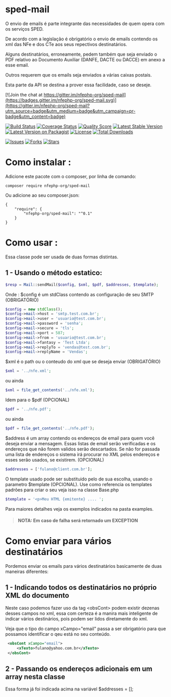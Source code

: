 # sped-mail

O envio de emails é parte integrante das necessidades de quem opera com os serviços SPED.

De acordo com a legislação é obrigatório o envio de emails contendo os xml das NFe e dos CTe aos seus repectivos destinatários.

Alguns destinatários, erroneamente, pedem também que seja enviado o PDF relativo ao Documento Auxiliar (DANFE, DACTE ou DACCE) em anexo a esse email.

Outros requerem que os emails seja enviados a várias caixas postais.

Esta parte da API se destina a prover essa facilidade, caso se deseje.

[![Join the chat at https://gitter.im/nfephp-org/sped-mail](https://badges.gitter.im/nfephp-org/sped-mail.svg)](https://gitter.im/nfephp-org/sped-mail?utm_source=badge&utm_medium=badge&utm_campaign=pr-badge&utm_content=badge)

[![Build Status][ico-travis]][link-travis]
[![Coverage Status][ico-scrutinizer]][link-scrutinizer]
[![Quality Score][ico-code-quality]][link-code-quality]
[![Latest Stable Version][ico-stable]][link-github-releases]
[![Latest Version on Packagist][ico-version]][link-packagist]
[![License][ico-license]][link-packagist]
[![Total Downloads][ico-downloads]][link-downloads]

[![Issues][ico-issues]][link-issues]
[![Forks][ico-forks]][link-forks]
[![Stars][ico-stars]][link-stars]


# Como instalar :

Adicione este pacote com o composer, por linha de comando:
```
composer require nfephp-org/sped-mail
```

Ou adicione ao seu composer.json:
```
{
	"require": {
    	"nfephp-org/sped-mail": "^0.1"
    }
}
```

# Como usar :

Essa classe pode ser usada de duas formas distintas.

## 1 - Usando o método estatico:
```php
$resp = Mail::sendMail($config, $xml, $pdf, $addresses, $template);
```
Onde :
$config é um stdClass contendo as configuração de seu SMTP (OBRIGATÓRIO)
```php
$config = new stdClass();
$config->mail->host = 'smtp.test.com.br';
$config->mail->user = 'usuario@test.com.br';
$config->mail->password = 'senha';
$config->mail->secure = 'tls';
$config->mail->port = 587;
$config->mail->from = 'usuario@test.com.br';
$config->mail->fantasy = 'Test Ltda';
$config->mail->replyTo = 'vendas@test.com.br';
$config->mail->replyName = 'Vendas';
```
$xml é o path ou o conteudo do xml que se deseja enviar (OBRIGATÓRIO)
```php
$xml = '../nfe.xml';
```
ou ainda
```php
$xml = file_get_contents('../nfe.xml');
```
Idem para o $pdf (OPCIONAL)
```php
$pdf = '../nfe.pdf';
```
ou ainda
```php
$pdf = file_get_contents('../nfe.pdf');
```

$address é um array contendo os endereços de email para quem você deseja enviar a mensagem. 
Essas listas de email serão verificadas e os endereços que não forem validos serão descartados.
Se não for passada uma lista de endereços o sistema irá procurar no XML pelos endereços e esses serão usados, se existirem. (OPCIONAL)
```php
$addresses = ['fulano@client.com.br'];
```
O template usado pode ser substituido pelo de sua escolha, usando o parametro $template (OPCIONAL).
Use como referencia os templates padrões para criar o seu veja isso na classe Base.php
```php
$template = '<p>Meu HTML {emitente} .... ';
```

Para maiores detalhes veja os exemplos indicados na pasta examples.

> #### NOTA: Em caso de falha será retornado um EXCEPTION

# Como enviar para vários destinatários

Pordemos enviar os emails para vários destinatários basicamente de duas maneiras diferentes:

## 1 - Indicando todos os destinatários no próprio XML do documento
Neste caso podemos fazer uso da tag &lt;obsCont&gt; podem existir dezenas desses campos no xml, essa com certeza é a manira mais inteligente de indicar vários destinários, pois podem ser lidos diretamente do xml.

Veja que o tipo do campo xCampo="email" passa a ser obrigatório para que possamos identificar o qeu está no seu conteúdo.

```xml
 <obsCont xCampo="email">
     <xTexto>fulano@yahoo.com.br</xTexto>
 </obsCont>
```


## 2 - Passando os endereços adicionais em um array nesta classe
Essa forma já foi indicada acima na variável $addresses = [];


[ico-stars]: https://img.shields.io/github/stars/nfephp-org/sped-mail.svg?style=flat-square
[ico-forks]: https://img.shields.io/github/forks/nfephp-org/sped-mail.svg?style=flat-square
[ico-issues]: https://img.shields.io/github/issues/nfephp-org/sped-mail.svg?style=flat-square
[ico-travis]: https://img.shields.io/travis/nfephp-org/sped-mail/master.svg?style=flat-square
[ico-scrutinizer]: https://img.shields.io/scrutinizer/coverage/g/nfephp-org/sped-mail.svg?style=flat-square
[ico-code-quality]: https://img.shields.io/scrutinizer/g/nfephp-org/sped-mail.svg?style=flat-square
[ico-downloads]: https://img.shields.io/packagist/dt/nfephp-org/sped-mail.svg?style=flat-square
[ico-version]: https://img.shields.io/packagist/v/nfephp-org/sped-mail.svg?style=flat-square
[ico-stable]: https://poser.pugx.org/nfephp-org/sped-mail/v/stable.svg?style=flat-square
[ico-license]: https://poser.pugx.org/nfephp-org/nfephp/license.svg?style=flat-square

[link-packagist]: https://packagist.org/packages/nfephp-org/sped-mail
[link-github-releases]: https://github.com/nfephp-org/sped-mail/releases
[link-travis]: https://travis-ci.org/nfephp-org/sped-mail
[link-scrutinizer]: https://scrutinizer-ci.com/g/nfephp-org/sped-mail/code-structure
[link-code-quality]: https://scrutinizer-ci.com/g/nfephp-org/sped-mail
[link-downloads]: https://packagist.org/packages/nfephp-org/sped-mail
[link-author]: https://github.com/nfephp-org
[link-issues]: https://github.com/nfephp-org/sped-mail/issues
[link-forks]: https://github.com/nfephp-org/sped-mail/network
[link-stars]: https://github.com/nfephp-org/sped-mail/stargazers

